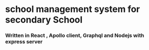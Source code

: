 # school management system for secondary School
### Written in React , Apollo client, Graphql and Nodejs with express server
